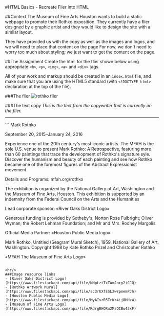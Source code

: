 #HTML Basics - Recreate Flier into HTML

##Context
The Museum of Fine Arts Houston wants to build a static webpage to promote their Rothko exposition.  They currently have a flier designed by a graphic artist and they would like to design the site with a similar layout. 

They have provided us with the copy as well as the images and logos, and we will need to place that content on the page 
For now, we don't need to worry too much about styling; we just want to get the content on the page.

##The Assignment
Create the html for the flier shown below using appropriate `<h>`, `<p>`, `<img>`, `<a>` and `<div>` tags.

All of your work and markup should be created in an `index.html` file, and make sure that you are using the HTML5 standard (with `<!DOCTYPE html>` declaration at the top of the file).

###The flier
![rothko flier](https://www.filestackapi.com/api/file/kwGf6nseTRKw38c4mbDs)

###The text copy
*This is the text from the copywriter that is currently on the flier.*

<hr/>
```
Mark Rothko

September 20, 2015–January 24, 2016

Experience one of the 20th century's most iconic artists. The MFAH is the sole U.S. venue to present Mark Rothko: A Retrospective, featuring more than 60 paintings that trace the development of Rothko's signature syle. Discover the humanism and beauty of each painting and see how Rothko became one of the foremost figures of the Abstract Expressionist movement.

Details and Programs: mfah.org/rothko

The exhibition is organized by the National Gallery of Art, Washington and the Museum of Fine Arts, Houston. This exhibition is supported by an indemnity from the Federal Council on the Arts and the Humanities

Lead corporate sponsor: «River Oaks District Logo»

Generous funding is provided by Sotheby's; Norton Rose Fulbright; Oliver Wyman; the Robert Lehman Foundation; and Mr and Mrs. Rodney Margolis.

Official Media Partner: «Houston Public Media logo»

Mark Rothko, Untitled (Seagram Mural Sketch), 1959. National Gallery of Art, Washington. Copyright 1998 by Kate Rothko Prizel and Christopher Rothko

«MFAH The Museum of Fine Arts Logo»
```

<hr/>
###Image resource links
- [River Oaks District Logo](https://www.filestackapi.com/api/file/NNpLztTxTAmJocy2iCJQ)
- [Rothko Artwork Mural](https://www.filestackapi.com/api/file/sc3rUXfESL2wrpnemPJh)
- [Houston Public Media Logo](https://www.filestackapi.com/api/file/MyAIvrR5TrWr4ij8HHzW)
- [Museum of Fine Arts Logo](https://www.filestackapi.com/api/file/RdrgBHORu2MzQCBu43xF)


